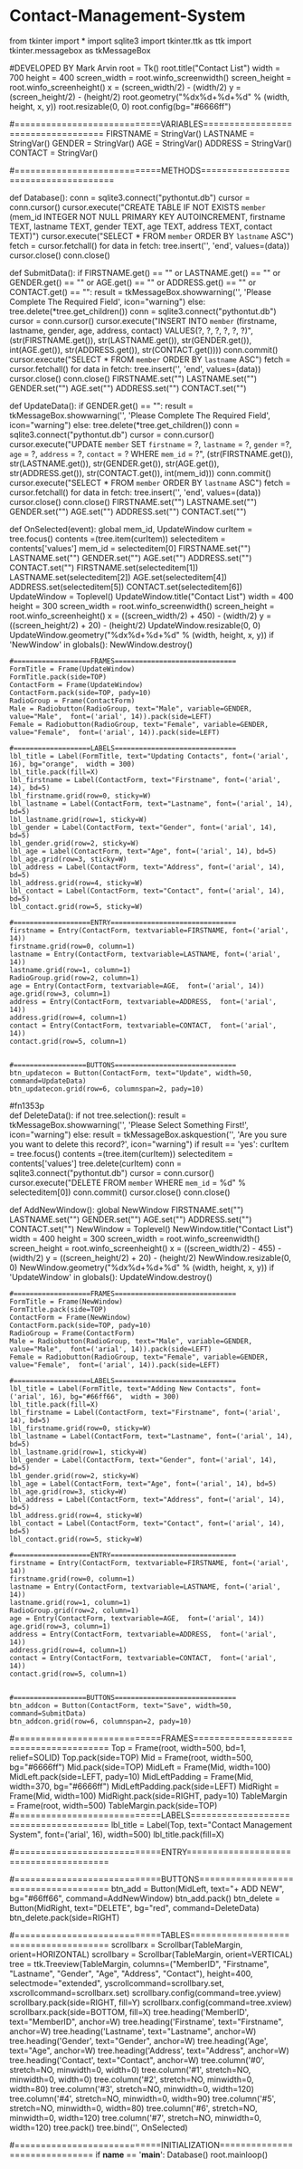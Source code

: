 # Contact-Management-System
from tkinter import *
import sqlite3
import tkinter.ttk as ttk
import tkinter.messagebox as tkMessageBox

#DEVELOPED BY Mark Arvin
root = Tk()
root.title("Contact List")
width = 700
height = 400
screen_width = root.winfo_screenwidth()
screen_height = root.winfo_screenheight()
x = (screen_width/2) - (width/2)
y = (screen_height/2) - (height/2)
root.geometry("%dx%d+%d+%d" % (width, height, x, y))
root.resizable(0, 0)
root.config(bg="#6666ff")

#============================VARIABLES===================================
FIRSTNAME = StringVar()
LASTNAME = StringVar()
GENDER = StringVar()
AGE = StringVar()
ADDRESS = StringVar()
CONTACT = StringVar()



#============================METHODS=====================================

def Database():
    conn = sqlite3.connect("pythontut.db")
    cursor = conn.cursor()
    cursor.execute("CREATE TABLE IF NOT EXISTS `member` (mem_id INTEGER NOT NULL  PRIMARY KEY AUTOINCREMENT, firstname TEXT, lastname TEXT, gender TEXT, age TEXT, address TEXT, contact TEXT)")
    cursor.execute("SELECT * FROM `member` ORDER BY `lastname` ASC")
    fetch = cursor.fetchall()
    for data in fetch:
        tree.insert('', 'end', values=(data))
    cursor.close()
    conn.close()

def SubmitData():
    if  FIRSTNAME.get() == "" or LASTNAME.get() == "" or GENDER.get() == "" or AGE.get() == "" or ADDRESS.get() == "" or CONTACT.get() == "":
        result = tkMessageBox.showwarning('', 'Please Complete The Required Field', icon="warning")
    else:
        tree.delete(*tree.get_children())
        conn = sqlite3.connect("pythontut.db")
        cursor = conn.cursor()
        cursor.execute("INSERT INTO `member` (firstname, lastname, gender, age, address, contact) VALUES(?, ?, ?, ?, ?, ?)", (str(FIRSTNAME.get()), str(LASTNAME.get()), str(GENDER.get()), int(AGE.get()), str(ADDRESS.get()), str(CONTACT.get())))
        conn.commit()
        cursor.execute("SELECT * FROM `member` ORDER BY `lastname` ASC")
        fetch = cursor.fetchall()
        for data in fetch:
            tree.insert('', 'end', values=(data))
        cursor.close()
        conn.close()
        FIRSTNAME.set("")
        LASTNAME.set("")
        GENDER.set("")
        AGE.set("")
        ADDRESS.set("")
        CONTACT.set("")

def UpdateData():
    if GENDER.get() == "":
       result = tkMessageBox.showwarning('', 'Please Complete The Required Field', icon="warning")
    else:
        tree.delete(*tree.get_children())
        conn = sqlite3.connect("pythontut.db")
        cursor = conn.cursor()
        cursor.execute("UPDATE `member` SET `firstname` = ?, `lastname` = ?, `gender` =?, `age` = ?,  `address` = ?, `contact` = ? WHERE `mem_id` = ?", (str(FIRSTNAME.get()), str(LASTNAME.get()), str(GENDER.get()), str(AGE.get()), str(ADDRESS.get()), str(CONTACT.get()), int(mem_id)))
        conn.commit()
        cursor.execute("SELECT * FROM `member` ORDER BY `lastname` ASC")
        fetch = cursor.fetchall()
        for data in fetch:
            tree.insert('', 'end', values=(data))
        cursor.close()
        conn.close()
        FIRSTNAME.set("")
        LASTNAME.set("")
        GENDER.set("")
        AGE.set("")
        ADDRESS.set("")
        CONTACT.set("")
        
    
def OnSelected(event):
    global mem_id, UpdateWindow
    curItem = tree.focus()
    contents =(tree.item(curItem))
    selecteditem = contents['values']
    mem_id = selecteditem[0]
    FIRSTNAME.set("")
    LASTNAME.set("")
    GENDER.set("")
    AGE.set("")
    ADDRESS.set("")
    CONTACT.set("")
    FIRSTNAME.set(selecteditem[1])
    LASTNAME.set(selecteditem[2])
    AGE.set(selecteditem[4])
    ADDRESS.set(selecteditem[5])
    CONTACT.set(selecteditem[6])
    UpdateWindow = Toplevel()
    UpdateWindow.title("Contact List")
    width = 400
    height = 300
    screen_width = root.winfo_screenwidth()
    screen_height = root.winfo_screenheight()
    x = ((screen_width/2) + 450) - (width/2)
    y = ((screen_height/2) + 20) - (height/2)
    UpdateWindow.resizable(0, 0)
    UpdateWindow.geometry("%dx%d+%d+%d" % (width, height, x, y))
    if 'NewWindow' in globals():
        NewWindow.destroy()

    #===================FRAMES==============================
    FormTitle = Frame(UpdateWindow)
    FormTitle.pack(side=TOP)
    ContactForm = Frame(UpdateWindow)
    ContactForm.pack(side=TOP, pady=10)
    RadioGroup = Frame(ContactForm)
    Male = Radiobutton(RadioGroup, text="Male", variable=GENDER, value="Male",  font=('arial', 14)).pack(side=LEFT)
    Female = Radiobutton(RadioGroup, text="Female", variable=GENDER, value="Female",  font=('arial', 14)).pack(side=LEFT)
    
    #===================LABELS==============================
    lbl_title = Label(FormTitle, text="Updating Contacts", font=('arial', 16), bg="orange",  width = 300)
    lbl_title.pack(fill=X)
    lbl_firstname = Label(ContactForm, text="Firstname", font=('arial', 14), bd=5)
    lbl_firstname.grid(row=0, sticky=W)
    lbl_lastname = Label(ContactForm, text="Lastname", font=('arial', 14), bd=5)
    lbl_lastname.grid(row=1, sticky=W)
    lbl_gender = Label(ContactForm, text="Gender", font=('arial', 14), bd=5)
    lbl_gender.grid(row=2, sticky=W)
    lbl_age = Label(ContactForm, text="Age", font=('arial', 14), bd=5)
    lbl_age.grid(row=3, sticky=W)
    lbl_address = Label(ContactForm, text="Address", font=('arial', 14), bd=5)
    lbl_address.grid(row=4, sticky=W)
    lbl_contact = Label(ContactForm, text="Contact", font=('arial', 14), bd=5)
    lbl_contact.grid(row=5, sticky=W)

    #===================ENTRY===============================
    firstname = Entry(ContactForm, textvariable=FIRSTNAME, font=('arial', 14))
    firstname.grid(row=0, column=1)
    lastname = Entry(ContactForm, textvariable=LASTNAME, font=('arial', 14))
    lastname.grid(row=1, column=1)
    RadioGroup.grid(row=2, column=1)
    age = Entry(ContactForm, textvariable=AGE,  font=('arial', 14))
    age.grid(row=3, column=1)
    address = Entry(ContactForm, textvariable=ADDRESS,  font=('arial', 14))
    address.grid(row=4, column=1)
    contact = Entry(ContactForm, textvariable=CONTACT,  font=('arial', 14))
    contact.grid(row=5, column=1)
    

    #==================BUTTONS==============================
    btn_updatecon = Button(ContactForm, text="Update", width=50, command=UpdateData)
    btn_updatecon.grid(row=6, columnspan=2, pady=10)


#fn1353p    
def DeleteData():
    if not tree.selection():
       result = tkMessageBox.showwarning('', 'Please Select Something First!', icon="warning")
    else:
        result = tkMessageBox.askquestion('', 'Are you sure you want to delete this record?', icon="warning")
        if result == 'yes':
            curItem = tree.focus()
            contents =(tree.item(curItem))
            selecteditem = contents['values']
            tree.delete(curItem)
            conn = sqlite3.connect("pythontut.db")
            cursor = conn.cursor()
            cursor.execute("DELETE FROM `member` WHERE `mem_id` = %d" % selecteditem[0])
            conn.commit()
            cursor.close()
            conn.close()
    
def AddNewWindow():
    global NewWindow
    FIRSTNAME.set("")
    LASTNAME.set("")
    GENDER.set("")
    AGE.set("")
    ADDRESS.set("")
    CONTACT.set("")
    NewWindow = Toplevel()
    NewWindow.title("Contact List")
    width = 400
    height = 300
    screen_width = root.winfo_screenwidth()
    screen_height = root.winfo_screenheight()
    x = ((screen_width/2) - 455) - (width/2)
    y = ((screen_height/2) + 20) - (height/2)
    NewWindow.resizable(0, 0)
    NewWindow.geometry("%dx%d+%d+%d" % (width, height, x, y))
    if 'UpdateWindow' in globals():
        UpdateWindow.destroy()
    
    #===================FRAMES==============================
    FormTitle = Frame(NewWindow)
    FormTitle.pack(side=TOP)
    ContactForm = Frame(NewWindow)
    ContactForm.pack(side=TOP, pady=10)
    RadioGroup = Frame(ContactForm)
    Male = Radiobutton(RadioGroup, text="Male", variable=GENDER, value="Male",  font=('arial', 14)).pack(side=LEFT)
    Female = Radiobutton(RadioGroup, text="Female", variable=GENDER, value="Female",  font=('arial', 14)).pack(side=LEFT)
    
    #===================LABELS==============================
    lbl_title = Label(FormTitle, text="Adding New Contacts", font=('arial', 16), bg="#66ff66",  width = 300)
    lbl_title.pack(fill=X)
    lbl_firstname = Label(ContactForm, text="Firstname", font=('arial', 14), bd=5)
    lbl_firstname.grid(row=0, sticky=W)
    lbl_lastname = Label(ContactForm, text="Lastname", font=('arial', 14), bd=5)
    lbl_lastname.grid(row=1, sticky=W)
    lbl_gender = Label(ContactForm, text="Gender", font=('arial', 14), bd=5)
    lbl_gender.grid(row=2, sticky=W)
    lbl_age = Label(ContactForm, text="Age", font=('arial', 14), bd=5)
    lbl_age.grid(row=3, sticky=W)
    lbl_address = Label(ContactForm, text="Address", font=('arial', 14), bd=5)
    lbl_address.grid(row=4, sticky=W)
    lbl_contact = Label(ContactForm, text="Contact", font=('arial', 14), bd=5)
    lbl_contact.grid(row=5, sticky=W)

    #===================ENTRY===============================
    firstname = Entry(ContactForm, textvariable=FIRSTNAME, font=('arial', 14))
    firstname.grid(row=0, column=1)
    lastname = Entry(ContactForm, textvariable=LASTNAME, font=('arial', 14))
    lastname.grid(row=1, column=1)
    RadioGroup.grid(row=2, column=1)
    age = Entry(ContactForm, textvariable=AGE,  font=('arial', 14))
    age.grid(row=3, column=1)
    address = Entry(ContactForm, textvariable=ADDRESS,  font=('arial', 14))
    address.grid(row=4, column=1)
    contact = Entry(ContactForm, textvariable=CONTACT,  font=('arial', 14))
    contact.grid(row=5, column=1)
    

    #==================BUTTONS==============================
    btn_addcon = Button(ContactForm, text="Save", width=50, command=SubmitData)
    btn_addcon.grid(row=6, columnspan=2, pady=10)




    
#============================FRAMES======================================
Top = Frame(root, width=500, bd=1, relief=SOLID)
Top.pack(side=TOP)
Mid = Frame(root, width=500,  bg="#6666ff")
Mid.pack(side=TOP)
MidLeft = Frame(Mid, width=100)
MidLeft.pack(side=LEFT, pady=10)
MidLeftPadding = Frame(Mid, width=370, bg="#6666ff")
MidLeftPadding.pack(side=LEFT)
MidRight = Frame(Mid, width=100)
MidRight.pack(side=RIGHT, pady=10)
TableMargin = Frame(root, width=500)
TableMargin.pack(side=TOP)
#============================LABELS======================================
lbl_title = Label(Top, text="Contact Management System", font=('arial', 16), width=500)
lbl_title.pack(fill=X)

#============================ENTRY=======================================

#============================BUTTONS=====================================
btn_add = Button(MidLeft, text="+ ADD NEW", bg="#66ff66", command=AddNewWindow)
btn_add.pack()
btn_delete = Button(MidRight, text="DELETE", bg="red", command=DeleteData)
btn_delete.pack(side=RIGHT)

#============================TABLES======================================
scrollbarx = Scrollbar(TableMargin, orient=HORIZONTAL)
scrollbary = Scrollbar(TableMargin, orient=VERTICAL)
tree = ttk.Treeview(TableMargin, columns=("MemberID", "Firstname", "Lastname", "Gender", "Age", "Address", "Contact"), height=400, selectmode="extended", yscrollcommand=scrollbary.set, xscrollcommand=scrollbarx.set)
scrollbary.config(command=tree.yview)
scrollbary.pack(side=RIGHT, fill=Y)
scrollbarx.config(command=tree.xview)
scrollbarx.pack(side=BOTTOM, fill=X)
tree.heading('MemberID', text="MemberID", anchor=W)
tree.heading('Firstname', text="Firstname", anchor=W)
tree.heading('Lastname', text="Lastname", anchor=W)
tree.heading('Gender', text="Gender", anchor=W)
tree.heading('Age', text="Age", anchor=W)
tree.heading('Address', text="Address", anchor=W)
tree.heading('Contact', text="Contact", anchor=W)
tree.column('#0', stretch=NO, minwidth=0, width=0)
tree.column('#1', stretch=NO, minwidth=0, width=0)
tree.column('#2', stretch=NO, minwidth=0, width=80)
tree.column('#3', stretch=NO, minwidth=0, width=120)
tree.column('#4', stretch=NO, minwidth=0, width=90)
tree.column('#5', stretch=NO, minwidth=0, width=80)
tree.column('#6', stretch=NO, minwidth=0, width=120)
tree.column('#7', stretch=NO, minwidth=0, width=120)
tree.pack()
tree.bind('<Double-Button-1>', OnSelected)

#============================INITIALIZATION==============================
if __name__ == '__main__':
    Database()
    root.mainloop()
    
